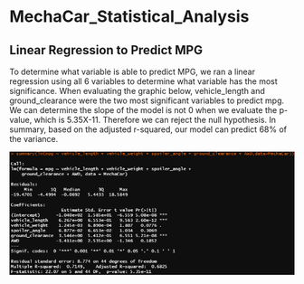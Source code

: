 # MechaCar_Statistical_Analysis

## Linear Regression to Predict MPG
To determine what variable is able to predict MPG, we ran a linear regression using all 6 variables to determine what variable has the most significance. When evaluating the graphic below, vehicle_length and ground_clearance were the two most significant variables to predict mpg. We can determine the slope of the model is not 0 when we evaluate the p-value, which is 5.35X-11. Therefore we can reject the null hypothesis. In summary, based on the adjusted r-squared, our model can predict 68% of the variance.

![Linear_Regression](Linear_Regression_6_variables.png)
